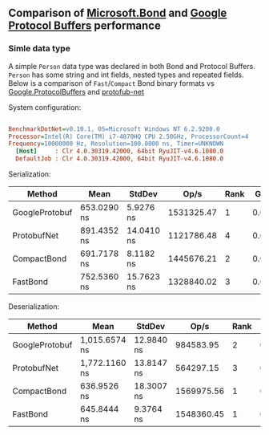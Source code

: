 ## Comparison of [Microsoft.Bond](https://github.com/Microsoft/bond) and [Google Protocol Buffers](https://developers.google.com/protocol-buffers) performance

### Simle data type

A simple `Person` data type was declared in both Bond and Protocol Buffers. `Person` has some string and int fields, nested types and repeated fields. 
Below is a comparison of `Fast`/`Compact` Bond binary formats vs [Google.ProtocolBuffers](https://code.google.com/p/protobuf-csharp-port) and [protofub-net](https://github.com/mgravell/protobuf-net)

System configuration:
``` ini

BenchmarkDotNet=v0.10.1, OS=Microsoft Windows NT 6.2.9200.0
Processor=Intel(R) Core(TM) i7-4870HQ CPU 2.50GHz, ProcessorCount=4
Frequency=10000000 Hz, Resolution=100.0000 ns, Timer=UNKNOWN
  [Host]     : Clr 4.0.30319.42000, 64bit RyuJIT-v4.6.1080.0
  DefaultJob : Clr 4.0.30319.42000, 64bit RyuJIT-v4.6.1080.0

```
Serialization:

|         Method |        Mean |     StdDev |       Op/s | Rank |  Gen 0 | Allocated |
|--------------- |------------ |----------- |----------- |----- |------- |---------- |
| GoogleProtobuf | 653.0290 ns |  5.9276 ns | 1531325.47 |    1 | 0.0482 |     456 B |
|    ProtobufNet | 891.4352 ns | 14.0410 ns | 1121786.48 |    4 | 0.0669 |     720 B |
|    CompactBond | 691.7178 ns |  8.1182 ns | 1445676.21 |    2 | 0.0253 |     312 B |
|       FastBond | 752.5360 ns | 15.7623 ns | 1328840.02 |    3 | 0.0238 |     312 B |

Deserialization:

|         Method |          Mean |     StdDev |       Op/s | Rank |  Gen 0 | Allocated |
|--------------- |-------------- |----------- |----------- |----- |------- |---------- |
| GoogleProtobuf | 1,015.6574 ns | 12.9840 ns |  984583.95 |    2 | 0.1088 |     976 B |
|    ProtobufNet | 1,772.1160 ns | 13.8147 ns |  564297.15 |    3 | 0.0679 |     704 B |
|    CompactBond |   636.9526 ns | 18.3007 ns | 1569975.56 |    1 | 0.0713 |     624 B |
|       FastBond |   645.8444 ns |  9.3764 ns | 1548360.45 |    1 | 0.0749 |     624 B |

